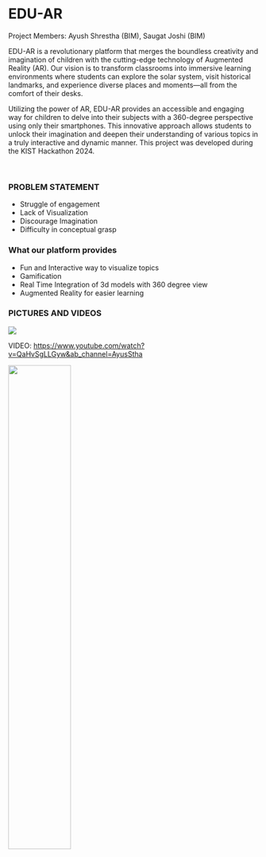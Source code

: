 
<h1>EDU-AR</h1>
<p>Project Members: Ayush Shrestha (BIM), Saugat Joshi (BIM) 

EDU-AR is a revolutionary platform that merges the boundless creativity and imagination of children with the cutting-edge technology of Augmented Reality (AR). Our vision is to transform classrooms into immersive learning environments where students can explore the solar system, visit historical landmarks, and experience diverse places and moments—all from the comfort of their desks. 

Utilizing the power of AR, EDU-AR provides an accessible and engaging way for children to delve into their subjects with a 360-degree perspective using only their smartphones. This innovative approach allows students to unlock their imagination and deepen their understanding of various topics in a truly interactive and dynamic manner. This project was developed during the KIST Hackathon 2024. 

</p>
<br>
<h3>PROBLEM STATEMENT</h3>
<ul>
  <li>
  Struggle of engagement </li>
<li>Lack of Visualization</li>
<li>Discourage Imagination </li>
<li>Difficulty in conceptual grasp</li>

</ul>

<h3>
  What our platform provides
</h3>
<ul>
  <li>Fun and Interactive way to visualize topics</li>
<li>Gamification</li>
<li>Real Time Integration of 3d models with 360 degree view</li>
<li>Augmented Reality for easier learning 
</li>
</ul>

<h3>PICTURES AND VIDEOS</h3>
<img src="https://prime.edu.np/wp-content/uploads/2024/07/Edu.ar_.jpg"/>

VIDEO: 
https://www.youtube.com/watch?v=QaHvSgLLGyw&ab_channel=AyusStha


[<img src="https://i.ytimg.com/vi/Hc79sDi3f0U/maxresdefault.jpg" width="50%">](https://www.youtube.com/watch?v=QaHvSgLLGyw&ab_channel=AyusStha
)
